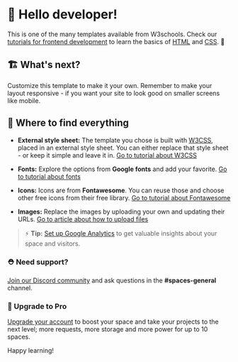 # 👋 Hello developer!
This is one of the many templates available from W3schools. Check our [tutorials for frontend development](https://www.w3schools.com/where_to_start.asp) to learn the basics of [HTML](https://www.w3schools.com/html/default.asp) and [CSS](https://www.w3schools.com/css/default.asp). 🦄


## 🏗 What's next?
Customize this template to make it your own. Remember to make your layout responsive - if you want your site to look good on smaller screens like mobile.

## 🎨 Where to find everything

- **External style sheet:** The template you chose is built with [W3CSS](https://www.w3schools.com/w3css/default.asp), placed in an external style sheet. You can either replace that style sheet - or keep it simple and leave it in.
	[Go to tutorial about W3CSS](https://www.w3schools.com/w3css/default.asp)

- **Fonts:** Explore the options from **Google fonts** and add your favorite.
	[Go to tutorial about fonts](https://www.w3schools.com/w3css/w3css_fonts_google.asp)

- **Icons:** Icons are from **Fontawesome**. You can reuse those and choose other free icons from their free library.
	[Go to tutorial about Fontawesome](https://www.w3schools.com/icons/fontawesome5_intro.asp)

- **Images:** Replace the images by uploading your own and updating their URLs.
	[Go to article about how to upload files](https://support.w3schools.com/hc/en-gb/articles/4410414928017)

> ⚡️ **Tip:** [Set up Google Analytics](https://www.w3schools.com/howto/howto_google_analytics.asp) to get valuable insights about your space and visitors.


### ⛑ Need support?
[Join our Discord community](https://discord.gg/6Z7UaRbUQM) and ask questions in the **#spaces-general** channel.


### 🚀 Upgrade to Pro
[Upgrade your account](https://billing.w3schools.com/products/spaces) to boost your space and take your projects to the next level; more requests, more storage and more power for up to 10 spaces.


Happy learning!